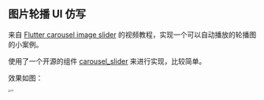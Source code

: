 ## 图片轮播 UI 仿写

来自 [Flutter carousel image slider](https://www.dbestech.com/tutorials/flutter-carousel-image-slider) 的视频教程，实现一个可以自动播放的轮播图的小案例。

使用了一个开源的组件 [carousel_slider](https://pub.dev/packages/carousel_slider) 来进行实现，比较简单。

效果如图：

<img src="/Users/lixiaoyu/Downloads/UI.png" alt="UI" style="zoom:33%;" />
